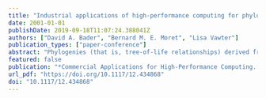 ```yaml
---
title: "Industrial applications of high-performance computing for phylogeny reconstruction"
date: 2001-01-01
publishDate: 2019-09-18T11:07:24.388041Z
authors: ["David A. Bader", "Bernard M. E. Moret", "Lisa Vawter"]
publication_types: ["paper-conference"]
abstract: "Phylogenies (that is, tree-of-life relationships) derived from gene order data may prove crucial in answering some fundamental open questions in biomolecular evolution. Real-world interest is strong in determining these relationships. For example, pharmaceutical companies may use phylogeny reconstruction in drug discovery for discovering synthetic pathways unique to organisms that they wish to target. Health organizations study the phylogenies of organisms such as HIV in order to understand their epidemiologies and to aid in predicting the behaviors of future outbreaks. And governments are interested in aiding the production of such foodstuffs as rice, wheat and potatoes via genetics through understanding of the phylogenetic distribution of genetic variation in wild populations. Yet few techniques are available for difficult phylogenetic reconstruction problems. Appropriate tools for analysis of such data may aid in resolving some of the phylogenetic problems that have been analyzed without much resolution for decades. With the rapid accumulation of whole genome sequences for a wide diversity of taxa, especially microbial taxa, phylogenetic reconstruction based on changes in gene order and gene content is showing promise, particularly for resolving deep (i.e., ancient) branch splits. However, reconstruction from gene-order data is even more computationally expensive than reconstruction from sequence data, particularly in groups with large numbers of genes and highly-rearranged genomes. We have developed a software suite, GRAPPA, that extends the breakpoint analysis (BPAnalysis) method of Sankoff and Blanchette while running much faster: in a recent analysis of chloroplast genome data for species of Campanulaceae on a 512-processor Linux supercluster with Myrinet, we achieved a one-million-fold speedup over BPAnalysis. GRAPPA can use either breakpoint or inversion distance (computed exactly) for its computation and runs on single-processor machines as well as parallel and high-performance computers."
featured: false
publication: "*Commercial Applications for High-Performance Computing. (ITCom 2001: International Symposium on the Convergence of IT and Communications, 2001, Denver, CO, United States)*"
url_pdf: "https://doi.org/10.1117/12.434868"
doi: "10.1117/12.434868"
---
```


